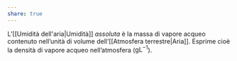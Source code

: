 ```yaml
---
share: true
---
```

L’[[Umidità dell'aria|Umidità]] *assoluta* è la massa di vapore acqueo contenuto nell’unità di volume dell’[[Atmosfera terrestre|Aria]].
Esprime cioè la densità di vapore acqueo nell’atmosfera ($\text{gL}^{-1}$).